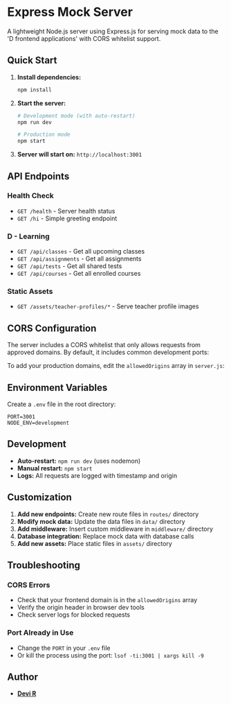 # Express Mock Server

A lightweight Node.js server using Express.js for serving mock data to the 'D frontend applications' with CORS whitelist support.

## Quick Start

1. **Install dependencies:**

   ```bash
   npm install
   ```

2. **Start the server:**

   ```bash
   # Development mode (with auto-restart)
   npm run dev

   # Production mode
   npm start
   ```

3. **Server will start on:** `http://localhost:3001`

## API Endpoints

### Health Check

- `GET /health` - Server health status
- `GET /hi` - Simple greeting endpoint

### D - Learning

- `GET /api/classes` - Get all upcoming classes
- `GET /api/assignments` - Get all assignments
- `GET /api/tests` - Get all shared tests
- `GET /api/courses` - Get all enrolled courses

### Static Assets

- `GET /assets/teacher-profiles/*` - Serve teacher profile images

## CORS Configuration

The server includes a CORS whitelist that only allows requests from approved domains. By default, it includes common development ports:

To add your production domains, edit the `allowedOrigins` array in `server.js`:

## Environment Variables

Create a `.env` file in the root directory:

```env
PORT=3001
NODE_ENV=development
```

## Development

- **Auto-restart:** `npm run dev` (uses nodemon)
- **Manual restart:** `npm start`
- **Logs:** All requests are logged with timestamp and origin

## Customization

1. **Add new endpoints:** Create new route files in `routes/` directory
2. **Modify mock data:** Update the data files in `data/` directory
3. **Add middleware:** Insert custom middleware in `middleware/` directory
4. **Database integration:** Replace mock data with database calls
5. **Add new assets:** Place static files in `assets/` directory

## Troubleshooting

### CORS Errors

- Check that your frontend domain is in the `allowedOrigins` array
- Verify the origin header in browser dev tools
- Check server logs for blocked requests

### Port Already in Use

- Change the `PORT` in your `.env` file
- Or kill the process using the port: `lsof -ti:3001 | xargs kill -9`

## Author

- **[Devi R](https://www.linkedin.com/in/devi-r-06bb94a7)**

